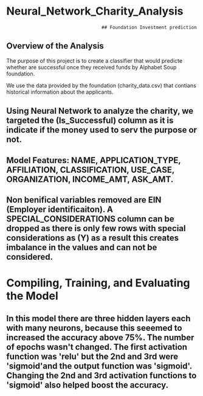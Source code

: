 # Neural_Network_Charity_Analysis
                                       ## Foundation Investment prediction
                                       
## Overview of the Analysis
The purpose of this project is to create a classifier that would predicte whether are successful once they received funds by Alphabet Soup foundation. 

We use the data provided by the foundation (charity_data.csv) that contians historical information about the applicants. 

## Using Neural Network to analyze the charity, we targeted the (Is_Successful) column as it is indicate if the money used to serv the purpose or not.
## Model Features: NAME, APPLICATION_TYPE, AFFILIATION, CLASSIFICATION, USE_CASE, ORGANIZATION, INCOME_AMT, ASK_AMT. 

## Non benifical variables removed are EIN (Employer identificaiton). A SPECIAL_CONSIDERATIONS column can be dropped as there is only few rows with special considerations as (Y) as a result this creates imbalance in the values and can not be considered.

# Compiling, Training, and Evaluating the Model

## In this model there are three hidden layers each with many neurons, because this seeemed to increased the accuracy above 75%. The number of epochs wasn't changed. The first activation function was 'relu' but the 2nd and 3rd were 'sigmoid'and the output function was 'sigmoid'. Changing the 2nd and 3rd activation functions to 'sigmoid' also helped boost the accuracy.

